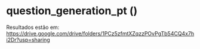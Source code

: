 # question_generation_pt ()

Resultados estão em:
    https://drive.google.com/drive/folders/1PCz5zfmtXZqzzPOvPgTb54CQ4x7hi2Dr?usp=sharing
